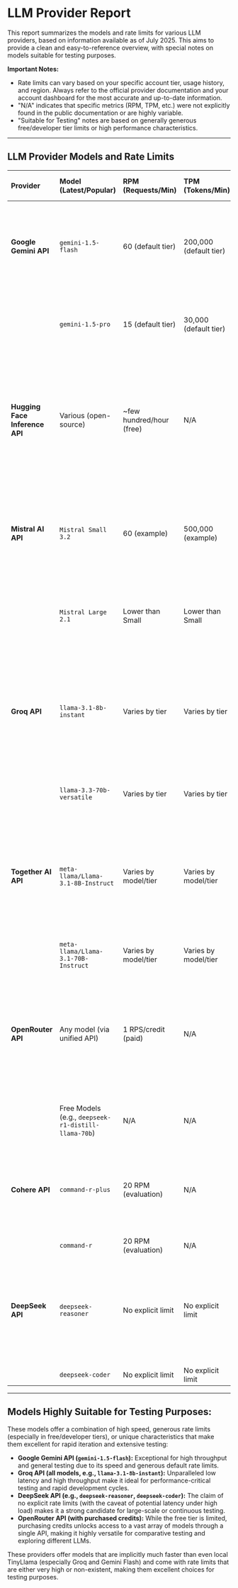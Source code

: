 # LLM Provider Report

This report summarizes the models and rate limits for various LLM providers, based on information available as of July 2025. This aims to provide a clean and easy-to-reference overview, with special notes on models suitable for testing purposes.

**Important Notes:**
*   Rate limits can vary based on your specific account tier, usage history, and region. Always refer to the official provider documentation and your account dashboard for the most accurate and up-to-date information.
*   "N/A" indicates that specific metrics (RPM, TPM, etc.) were not explicitly found in the public documentation or are highly variable.
*   "Suitable for Testing" notes are based on generally generous free/developer tier limits or high performance characteristics.

---

## LLM Provider Models and Rate Limits

| Provider | Model (Latest/Popular) | RPM (Requests/Min) | TPM (Tokens/Min) | RPD (Requests/Day) | TPD (Tokens/Day) | Notes & Suitability for Testing |
| :------- | :--------------------- | :----------------- | :--------------- | :----------------- | :--------------- | :------------------------------ |
| **Google Gemini API** | `gemini-1.5-flash` | 60 (default tier) | 200,000 (default tier) | N/A | N/A | **Highly suitable for testing.** Designed for high throughput. Generous default limits. Higher tiers available. |
| | `gemini-1.5-pro` | 15 (default tier) | 30,000 (default tier) | N/A | N/A | Good for more complex tasks. Limits are lower than Flash but still reasonable for testing. |
| **Hugging Face Inference API** | Various (open-source) | ~few hundred/hour (free) | N/A | N/A | N/A | **Limited suitability for testing.** Free tier limits are vague and restrictive. Not recommended for consistent, high-volume testing. Pro subscription offers higher limits. |
| **Mistral AI API** | `Mistral Small 3.2` | 60 (example) | 500,000 (example) | N/A | 1,000,000 (example) | **Suitable for testing (paid tiers).** Free tier is restrictive. Paid tiers offer higher, but still defined, limits. Check your specific tier. |
| | `Mistral Large 2.1` | Lower than Small | Lower than Small | N/A | N/A | For high-complexity tasks. Limits are generally lower than smaller models. |
| **Groq API** | `llama-3.1-8b-instant` | Varies by tier | Varies by tier | Varies by tier | Varies by tier | **Highly suitable for testing.** Known for extremely low latency and high throughput. Specific limits are on user dashboard. Excellent for performance testing. |
| | `llama-3.3-70b-versatile` | Varies by tier | Varies by tier | Varies by tier | Varies by tier | Similar to 8B, but for larger models. Still very fast. |
| **Together AI API** | `meta-llama/Llama-3.1-8B-Instruct` | Varies by model/tier | Varies by model/tier | N/A | N/A | **Suitable for testing.** Offers a wide range of open-source models. Batch API available for large-scale processing. Check specific model RPS/TPS. |
| | `meta-llama/Llama-3.1-70B-Instruct` | Varies by model/tier | Varies by model/tier | N/A | N/A | |
| **OpenRouter API** | Any model (via unified API) | 1 RPS/credit (paid) | N/A | 50 (free, <10 credits) | N/A | **Suitable for testing (with credits).** Free tier is very restrictive (50 req/day). With purchased credits, offers flexible access to many models for comparative testing. |
| | Free Models (e.g., `deepseek-r1-distill-llama-70b`) | N/A | N/A | 50 (default) | N/A | Very limited for testing without purchasing credits. |
| **Cohere API** | `command-r-plus` | 20 RPM (evaluation) | N/A | N/A | N/A | **Limited suitability for testing (free).** Evaluation keys are restrictive. Production keys offer much higher limits. |
| | `command-r` | 20 RPM (evaluation) | N/A | N/A | N/A | |
| **DeepSeek API** | `deepseek-reasoner` | No explicit limit | No explicit limit | No explicit limit | No explicit limit | **Highly suitable for testing.** Claims no explicit rate limits, allowing for extensive testing. May experience latency during high traffic. |
| | `deepseek-coder` | No explicit limit | No explicit limit | No explicit limit | No explicit limit | |

---

## Models Highly Suitable for Testing Purposes:

These models offer a combination of high speed, generous rate limits (especially in free/developer tiers), or unique characteristics that make them excellent for rapid iteration and extensive testing:

*   **Google Gemini API (`gemini-1.5-flash`):** Exceptional for high throughput and general testing due to its speed and generous default rate limits.
*   **Groq API (all models, e.g., `llama-3.1-8b-instant`):** Unparalleled low latency and high throughput make it ideal for performance-critical testing and rapid development cycles.
*   **DeepSeek API (e.g., `deepseek-reasoner`, `deepseek-coder`):** The claim of no explicit rate limits (with the caveat of potential latency under high load) makes it a strong candidate for large-scale or continuous testing.
*   **OpenRouter API (with purchased credits):** While the free tier is limited, purchasing credits unlocks access to a vast array of models through a single API, making it highly versatile for comparative testing and exploring different LLMs.

These providers offer models that are implicitly much faster than even local TinyLlama (especially Groq and Gemini Flash) and come with rate limits that are either very high or non-existent, making them excellent choices for testing purposes.